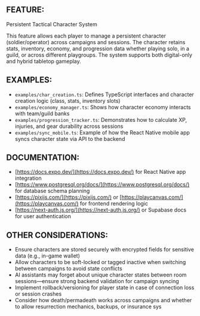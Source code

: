 ## FEATURE:

Persistent Tactical Character System

This feature allows each player to manage a persistent character (soldier/operator) across campaigns and sessions. The character retains stats, inventory, economy, and progression data whether playing solo, in a guild, or across different playgroups. The system supports both digital-only and hybrid tabletop gameplay.

## EXAMPLES:

* `examples/char_creation.ts`: Defines TypeScript interfaces and character creation logic (class, stats, inventory slots)
* `examples/economy_manager.ts`: Shows how character economy interacts with team/guild banks
* `examples/progression_tracker.ts`: Demonstrates how to calculate XP, injuries, and gear durability across sessions
* `examples/sync_mobile.ts`: Example of how the React Native mobile app syncs character state via API to the backend

## DOCUMENTATION:

* [https://docs.expo.dev/](https://docs.expo.dev/) for React Native app integration
* [https://www.postgresql.org/docs/](https://www.postgresql.org/docs/) for database schema planning
* [https://pixijs.com/](https://pixijs.com/) or [https://playcanvas.com/](https://playcanvas.com/) for frontend rendering logic
* [https://next-auth.js.org/](https://next-auth.js.org/) or Supabase docs for user authentication

## OTHER CONSIDERATIONS:

* Ensure characters are stored securely with encrypted fields for sensitive data (e.g., in-game wallet)
* Allow characters to be soft-locked or tagged inactive when switching between campaigns to avoid state conflicts
* AI assistants may forget about unique character states between room sessions—ensure strong backend validation for campaign syncing
* Implement rollback/versioning for player state in case of connection loss or session crashes
* Consider how death/permadeath works across campaigns and whether to allow resurrection mechanics, backups, or insurance sys
